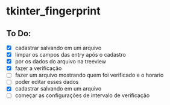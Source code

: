 # tkinter_fingerprint



## To Do:
- [X] cadastrar salvando em um arquivo
- [X] limpar os campos das entry após o cadastro
- [X] por os dados do arquivo na treeview
- [X] fazer a verificação
- [ ] fazer um arquivo mostrando quem foi verificado e o horario
- [ ] poder editar esses dados
- [X] cadastrar salvando em um arquivo
- [ ] começar as configurações de intervalo de verificação
